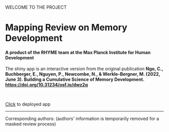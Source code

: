 WELCOME TO THE PROJECT
# Mapping Review on Memory Development
#### A product of the RHYME team at the Max Planck Institute for Human Development 

The shiny app is an interactive version from the original publication <strong>Ngo, C., Buchberger, E., Nguyen, P., Newcombe, N., & Werkle-Bergner, M. (2022, June 3). Building a Cumulative Science of Memory Development. https://doi.org/10.31234/osf.io/dwz2q</strong>

<br>
<p><a href="https://phucthuun.shinyapps.io/litreview_io">Click</a> to deployed app</p> 

---
<p>Corresponding authors: (authors' information is temporarily removed for a masked review process)

